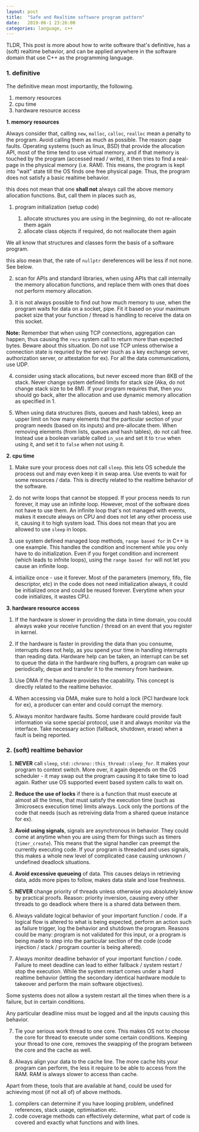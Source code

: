```yaml
---
layout: post
title:  "Safe and Realtime software program pattern"
date:   2019-06-1 23:26:00
categories: language, c++
---
```


TLDR, This post is more about how to write software that's definitive, has a (soft) realtime behavior, and can be applied anywhere in the software domain that use C++ as the programming language.


### 1. definitive

The definitive mean most importantly, the following.

1. memory resources
2. cpu time
3. hardware resource access

**1. memory resources**

Always consider that, calling `new`, `malloc`, `calloc`, `realloc` mean a penalty to the program. Avoid calling them as much as possible. The reason: page faults. Operating systems (such as linux, BSD) that provide the allocation API, most of the time tend to use virtual memory, and if that memory is touched by the program (accessed read / write), it then tries to find a real-page in the physical memory (i.e. RAM). This means, the program is kept into "wait" state till the OS finds one free physical page. Thus, the program does not satisfy a basic realtime behavior.

this does not mean that one **shall not** always call the above memory allocation functions. But, call them in places such as,

1. program initialization (setup code)

    1. allocate structures you are using in the beginning, do not re-allocate them again
    2. allocate class objects if required, do not reallocate them again

We all know that structures and classes form the basis of a software program.

this also mean that, the rate of `nullptr` dereferences will be less if not none. See below.

2. scan for APIs and standard libraries, when using APIs that call internally the memory allocation functions, and replace them with ones that does not perform memory allocation.

3. it is not always possible to find out how much memory to use, when the program waits for data on a socket, pipe. Fit it based on your maximum packet size that your function / thread is handling to receive the data on this socket.

**Note:**
Remember that when using TCP connections, aggregation can happen, thus causing the `recv` system call to return more than expected bytes. Beware about this situation. Do not use TCP unless otherwise a connection state is requried by the server (such as a key exchange server, authorization server, or attestation for ex). For all the data communications, use UDP.

4. consider using stack allocations, but never exceed more than 8KB of the stack. Never change system defined limits for stack size (Aka, do not change stack size to be 8M). If your program requires that, then you should go back, alter the allocation and use dynamic memory allocation as specified in 1.

5. When using data structures (lists, queues and hash tables), keep an upper limit on how many elements that the particular section of your program needs (based on its inputs) and pre-allocate them. When removing elements (from lists, queues and hash tables), do not call free. Instead use a boolean variable called `in_use` and set it to `true` when using it, and set it to `false` when not using it.


**2. cpu time**

1. Make sure your process does not call `sleep`. this lets OS schedule the process out and may even keep it in swap area. Use events to wait for some resources / data. This is directly related to the realtime behavior of the software.

2. do not write loops that cannot be stopped. If your process needs to run forever, it may use an infinite loop. However, most of the software does not have to use them. An infinite loop that's not managed with events, makes it execute always on CPU and does not let any other process use it, causing it to high system load. This does not mean that you are allowed to use `sleep` in loops.

3. use system defined managed loop methods, `range based for` in C++ is one example. This handles the condition and increment while you only have to do initialization. Even if you forget condition and increment (which leads to infnite loops), using the `range based for` will not let you cause an infinite loop.

4. intiailize once - use it forever. Most of the parameters (memory, fifo, file descriptor, etc) in the code does not need initialization always, it could be initialized once and could be reused forever. Everytime when your code initializes, it wastes CPU.


**3. hardware resource access**

1. If the hardware is slower in providing the data in time domain, you could always wake your receive function / thread on an event that you register in kernel.

2. If the hardware is faster in providing the data than you consume, interrupts does not help, as you spend your time in handling interrupts than reading data. Hardware help can be taken, an interrupt can be set to queue the data in the hardware ring buffers, a program can wake up periodically, deque and transfer it to the memory from hardware.

3. Use DMA if the hardware provides the capability. This concept is directly related to the realtime behavior.

4. When accessing via DMA, make sure to hold a lock (PCI hardware lock for ex), a producer can enter and could corrupt the memory.

5. Always monitor hardware faults. Some hardware could provide fault information via some special protocol, use it and always monitor via the interface. Take necessary action (fallback, shutdown, erase) when a fault is being reported.

### 2. (soft) realtime behavior

1. **NEVER** call `sleep`, `std::chrono::this_thread::sleep_for`. It makes your program to context switch. More over, it again depends on the OS scheduler - it may swap out the program causing it to take time to load again. Rather use OS supported event based system calls to wait on.

2. **Reduce the use of locks** if there is a function that must execute at almost all the times, that must satisfy the execution time (such as 3microsecs execution time) limits always. Lock only the portions of the code that needs (such as retreiving data from a shared queue instance for ex).

3. **Avoid using signals**, signals are asynchronous in behavior. They could come at anytime when you are using them for things such as timers (`timer_create`). This means that the signal handler can preempt the currently executing code. If your program is threaded and uses signals, this makes a whole new level of complicated case causing unknown / undefined deadlock situations.

3. **Avoid excessive queueing** of data. This causes delays in retrieving data, adds more pipes to follow, makes data stale and lose freshness.

4. **NEVER** change priority of threads unless otherwise you absolutely know by practical proofs. Reason: priority inversion, causing every other threads to go deadlock where there is a shared data between them.

5. Always validate logical behavior of your important function / code. If a logical flow is altered to what is being expected, perform an action such as failure trigger, log the behavior and shutdown the program. Reasons could be many: program is not validated for this input, or a program is being made to step into the particular section of the code (code injection / stack / program counter is being altered).

6. Always monitor deadline behavior of your important function / code. Failure to meet deadline can lead to either fallback / system restart / stop the execution. While the system restart comes under a hard realtime behavior (letting the secondary identical hardware module to takeover and perform the main software objectives).

Some systems does not allow a system restart all the times when there is a failure, but in certain conditions.

Any particular deadline miss must be logged and all the inputs causing this behavior.

7. Tie your serious work thread to one core. This makes OS not to choose the core for thread to execute under some certain conditions. Keeping your thread to one core, removes the swapping of the program between the core and the cache as well.

8. Always align your data to the cache line. The more cache hits your program can perform, the less it require to be able to access from the RAM. RAM is always slower to access than cache.


Apart from these, tools that are available at hand, could be used for achieving most (if not all of) of above methods.

1. compilers can determine if you have looping problem, undefined references, stack usage, optimisation etc.
2. code coverage methods can effectively determine, what part of code is covered and exactly what functions and with lines.

